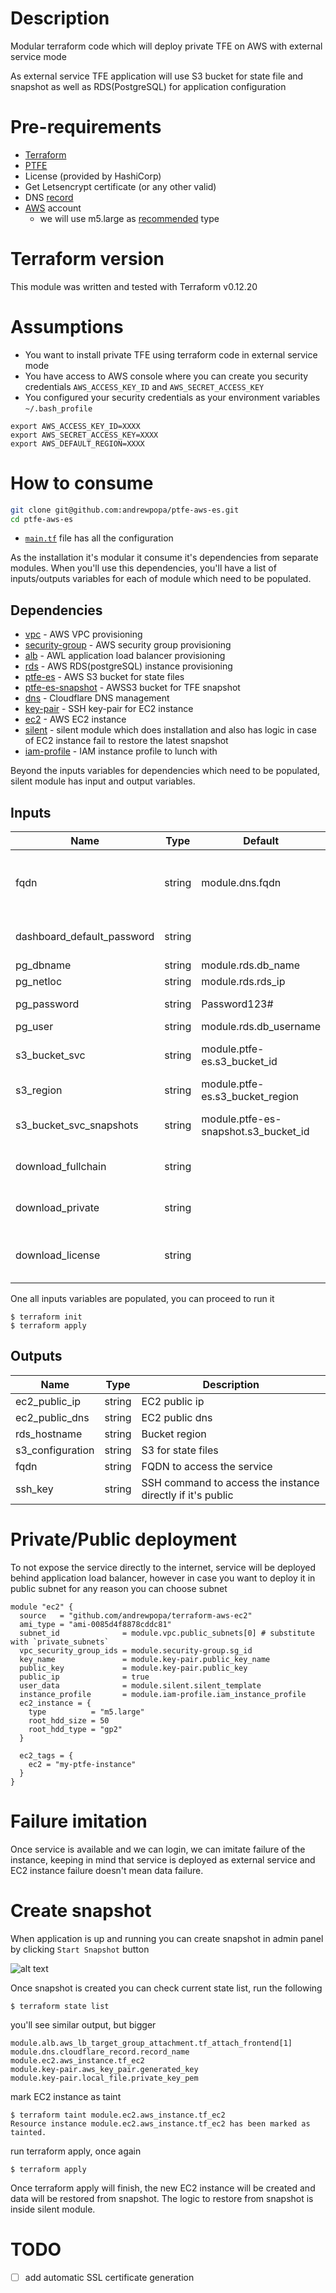 # Description
Modular terraform code which will deploy private TFE on AWS with external service mode

As external service TFE application will use S3 bucket for state file and snapshot as well as RDS(PostgreSQL)  for application configuration

# Pre-requirements
- [Terraform](https://www.terraform.io)
- [PTFE](https://www.terraform.io/docs/enterprise/index.html)
- License (provided by HashiCorp)
- Get Letsencrypt certificate (or any other valid)
- DNS [record](https://www.cloudflare.com/)
- [AWS](https://aws.amazon.com) account
  - we will use m5.large as [recommended](https://www.terraform.io/docs/enterprise/before-installing/reference-architecture/aws.html) type

# Terraform version
This module was written and tested with Terraform v0.12.20

# Assumptions
- You want to install private TFE using terraform code in external service mode
- You have access to AWS console where you can create you security credentials `AWS_ACCESS_KEY_ID` and `AWS_SECRET_ACCESS_KEY`
- You configured your security credentials as your environment variables `~/.bash_profile` 

```
export AWS_ACCESS_KEY_ID=XXXX
export AWS_SECRET_ACCESS_KEY=XXXX
export AWS_DEFAULT_REGION=XXXX
```

# How to consume

```bash
git clone git@github.com:andrewpopa/ptfe-aws-es.git
cd ptfe-aws-es
```

- [`main.tf`](https://github.com/andrewpopa/ptfe-aws-es/blob/master/main.tf) file has all the configuration

As the installation it's modular it consume it's dependencies from separate modules. When you'll use this dependencies, you'll have a list of inputs/outputs variables for each of module which need to be populated.

## Dependencies
- [vpc](github.com/andrewpopa/terraform-aws-vpc) - AWS VPC provisioning
- [security-group](github.com/andrewpopa/terraform-aws-security-group) - AWS security group provisioning
- [alb](github.com/andrewpopa/terraform-aws-alb) - AWL application load balancer provisioning
- [rds](github.com/andrewpopa/terraform-aws-rds) - AWS RDS(postgreSQL) instance provisioning
- [ptfe-es](github.com/andrewpopa/terraform-aws-s3) - AWS S3 bucket for state files
- [ptfe-es-snapshot](github.com/andrewpopa/terraform-aws-s3) - AWSS3 bucket for TFE snapshot
- [dns](github.com/andrewpopa/terraform-cloudflare-dns) - Cloudflare DNS management
- [key-pair](github.com/andrewpopa/terraform-aws-key-pair) - SSH key-pair for EC2 instance
- [ec2](github.com/andrewpopa/terraform-aws-ec2) - AWS EC2 instance 
- [silent](https://github.com/andrewpopa/ptfe-aws-es/tree/master/modules/silent) - silent module which does installation and also has logic in case of EC2 instance fail to restore the latest snapshot
- [iam-profile](github.com/andrewpopa/terraform-aws-iam-profile) - IAM instance profile to lunch with

Beyond the inputs variables for dependencies which need to be populated, silent module has input and output variables.

## Inputs
| **Name**  | **Type** | **Default** | **Required** | **Description** |
| ------------- | ------------- | ------------- | ------------- | ------------- |
| fqdn | string | module.dns.fqdn | yes | FQDN where you are deploying pTFE |
| dashboard_default_password | string |  | yes | Admin panel password |
| pg_dbname | string | module.rds.db_name | yes | RDS name |
| pg_netloc | string | module.rds.rds_ip | yes | RDS fqdn |
| pg_password | string | Password123# | yes | RDS password |
| pg_user | string | module.rds.db_username | yes | RDS user |
| s3_bucket_svc | string | module.ptfe-es.s3_bucket_id | yes | S3 bucket for state files |
| s3_region | string | module.ptfe-es.s3_bucket_region | yes | S3 region |
| s3_bucket_svc_snapshots | string | module.ptfe-es-snapshot.s3_bucket_id | yes | S3 bucket for snapshots |
| download_fullchain | string |  | yes | URL to download fullchain |
| download_private | string |  | yes | URL to download private key |
| download_license | string |  | yes | URL to download pTFE license file |

One all inputs variables are populated, you can proceed to run it

```hcl
$ terraform init
$ terraform apply
```

## Outputs
| **Name**  | **Type** | **Description** |
| ------------- | ------------- | ------------- |
| ec2_public_ip | string | EC2 public ip |
| ec2_public_dns | string | EC2 public dns |
| rds_hostname | string | Bucket region |
| s3_configuration | string | S3 for state files |
| fqdn | string | FQDN to access the service |
| ssh_key | string | SSH command to access the instance directly if it's public |

# Private/Public deployment

To not expose the service directly to the internet, service will be deployed behind application load balancer, however in case you want to deploy it in public subnet for any reason you can choose subnet 

```hcl
module "ec2" {
  source   = "github.com/andrewpopa/terraform-aws-ec2"
  ami_type = "ami-0085d4f8878cddc81"
  subnet_id              = module.vpc.public_subnets[0] # substitute with `private_subnets`
  vpc_security_group_ids = module.security-group.sg_id
  key_name               = module.key-pair.public_key_name
  public_key             = module.key-pair.public_key
  public_ip              = true
  user_data              = module.silent.silent_template
  instance_profile       = module.iam-profile.iam_instance_profile
  ec2_instance = {
    type          = "m5.large"
    root_hdd_size = 50
    root_hdd_type = "gp2"
  }

  ec2_tags = {
    ec2 = "my-ptfe-instance"
  }
}
```

# Failure imitation
Once service is available and we can login, we can imitate failure of the instance, keeping in mind that service is deployed as external service and EC2 instance failure doesn't mean data failure.

# Create snapshot
When application is up and running you can create snapshot in admin panel by clicking `Start Snapshot` button

![alt text](img/snapshot.png "Create snapshot")

Once snapshot is created you can check current state list, run the following

```hcl
$ terraform state list
```

you'll see similar output, but bigger

```hcl
module.alb.aws_lb_target_group_attachment.tf_attach_frontend[1]
module.dns.cloudflare_record.record_name
module.ec2.aws_instance.tf_ec2
module.key-pair.aws_key_pair.generated_key
module.key-pair.local_file.private_key_pem
```

mark EC2 instance as taint

```hcl
$ terraform taint module.ec2.aws_instance.tf_ec2
Resource instance module.ec2.aws_instance.tf_ec2 has been marked as tainted.
```

run terraform apply, once again

```hcl
$ terraform apply
```

Once terraform apply will finish, the new EC2 instance will be created and data will be restored from snapshot. The logic to restore from snapshot is inside silent module.

# TODO
- [ ] add automatic SSL certificate generation

